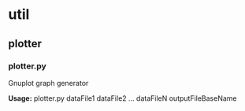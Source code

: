 # util
## plotter
### plotter.py
Gnuplot graph generator

**Usage:** plotter.py dataFile1 dataFile2 ... dataFileN outputFileBaseName

